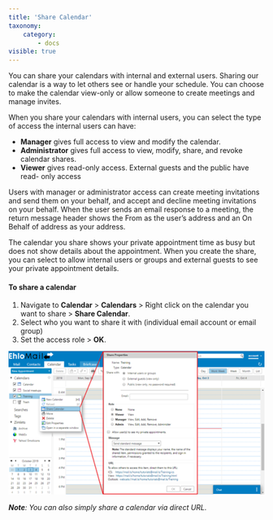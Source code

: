 ```yaml
---
title: 'Share Calendar'
taxonomy:
    category:
        - docs
visible: true
---
```


You can share your calendars with internal and external users. Sharing our calendar is a way to let others see or handle your schedule. You can choose to make the calendar view-only or allow someone to create meetings and manage invites.

When you share your calendars with internal users, you can select the type of access the internal users can have:
* **Manager** gives full access to view and modify the calendar.
* **Administrator** gives full access to view, modify, share, and revoke calendar shares.
* **Viewer** gives read-only access. External guests and the public have read- only access

Users with manager or administrator access can create meeting invitations and send them on your behalf, and accept and decline meeting invitations on your behalf. When the user sends an email response to a meeting, the return message header shows the From as the user’s address and an On Behalf of address as your address.

The calendar you share shows your private appointment time as busy but does not show details about the appointment. When you create the share, you can select to allow internal users or groups and external guests to see your private appointment details.

#### To share a calendar

1. Navigate to **Calendar** > **Calendars** > Right click on the calendar you want to share > **Share Calendar**.
2. Select who you want to share it with (individual email account or email group)
3. Set the access role > **OK**.

![](share%20calendar.png)

_**Note**: You can also simply share a calendar via direct URL._